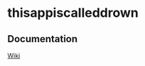 # thisappiscalleddrown

## Documentation

[Wiki](https://github.com/Khoding/CDK_thisappiscalleddrown/wiki)
